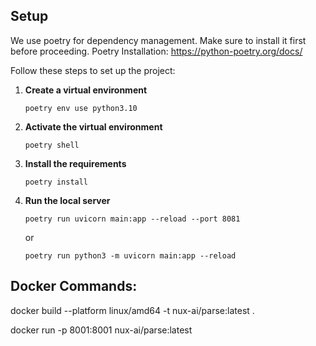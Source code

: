 
## Setup
We use poetry for dependency management. Make sure to install it first before proceeding.
Poetry Installation: https://python-poetry.org/docs/

Follow these steps to set up the project:

1. **Create a virtual environment**
   ```
   poetry env use python3.10
   ```

2. **Activate the virtual environment**
   ```
   poetry shell
   ```

3. **Install the requirements**
   ```
   poetry install
   ```

4. **Run the local server**
   ```
   poetry run uvicorn main:app --reload --port 8081
   ```
    or
    ```
    poetry run python3 -m uvicorn main:app --reload
    ```

## Docker Commands:

docker build --platform linux/amd64 -t nux-ai/parse:latest .

docker run -p 8001:8001 nux-ai/parse:latest